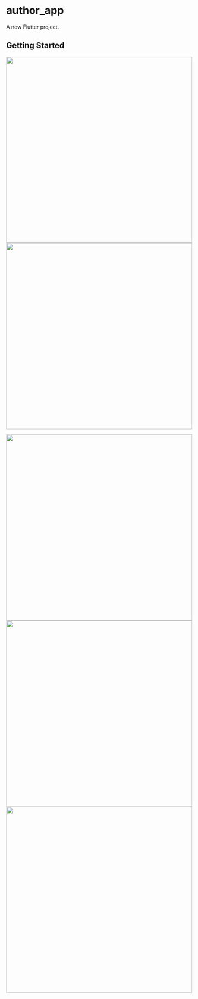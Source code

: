 # author_app

A new Flutter project.

## Getting Started

<img src="https://user-images.githubusercontent.com/111499619/202648342-e4bc77f7-22f7-40bf-bb81-789cdbeacc25.png" style=" height:500px; " data-target="animated-image.originalImage"> <img src="https://user-images.githubusercontent.com/111499619/202651203-0a9cde1c-61f9-4734-b797-48c97384cea4.png" style=" height:500px; " data-target="animated-image.originalImage"> 

<img src="https://user-images.githubusercontent.com/111499619/202651380-9701e47b-0137-4fe4-8d1b-676b7613cdbe.png" style=" height:500px; " data-target="animated-image.originalImage"> 

<img src="https://user-images.githubusercontent.com/111499619/202651253-27d60c27-ed73-43d8-ae36-f22728e23024.png" style=" height:500px; " data-target="animated-image.originalImage"> 


<img src="https://user-images.githubusercontent.com/111499619/202863750-c750e498-43da-462d-afb4-62bbc891faec.png" style=" height:500px; " data-target="animated-image.originalImage"> 
